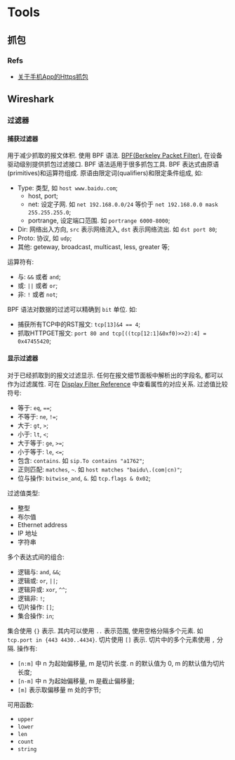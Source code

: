 # Tools

## 抓包
### Refs
* [关于手机App的Https抓包](https://blog.huoding.com/2019/05/31/741)


## Wireshark
### 过滤器
#### 捕获过滤器
用于减少抓取的报文体积. 使用 BPF 语法.
[BPF(Berkeley Packet  Filter)](https://biot.com/capstats/bpf.html), 在设备驱动级别提供抓包过滤接口. BPF 语法适用于很多抓包工具.
BPF 表达式由原语(primitives)和运算符组成.
原语由限定词(qualifiers)和限定条件组成, 如:
* Type: 类型, 如 `host www.baidu.com`;
    * host, port;
    * net: 设定子网. 如 `net 192.168.0.0/24` 等价于 `net 192.168.0.0 mask 255.255.255.0`;
    * portrange, 设定端口范围. 如 `portrange 6000-8000`;
* Dir: 网络出入方向, `src` 表示网络流入, `dst` 表示网络流出. 如 `dst port 80`;
* Proto: 协议, 如 `udp`;
* 其他: geteway, broadcast, multicast, less, greater 等;

运算符有:
* 与: `&&` 或者 `and`;
* 或: `||` 或者 `or`;
* 非: `!` 或者 `not`;

BPF 语法对数据的过滤可以精确到 `bit` 单位. 如:
* 捕获所有TCP中的RST报文: `tcp[13]&4 == 4`;
* 抓取HTTPGET报文: `port 80 and tcp[((tcp[12:1]&0xf0)>>2):4] = 0x47455420`;

#### 显示过滤器
对于已经抓取到的报文过滤显示.
任何在报文细节面板中解析出的字段名, 都可以作为过滤属性. 可在 [Display Filter Reference](https://www.wireshark.org/docs/dfref/) 中查看属性的对应关系.
过滤值比较符号:
* 等于: `eq`, `==`;
* 不等于: `ne`, `!=`;
* 大于: `gt`, `>`;
* 小于: `lt`, `<`;
* 大于等于: `ge`, `>=`;
* 小于等于: `le`, `<=`;
* 包含: `contains`. 如 `sip.To contains "a1762"`;
* 正则匹配: `matches`, `~`. 如 `host matches "baidu\.(com|cn)"`;
* 位与操作: `bitwise_and`, `&`. 如 `tcp.flags & 0x02`;

过滤值类型:
* 整型
* 布尔值
* Ethernet address
* IP 地址
* 字符串

多个表达式间的组合:
* 逻辑与: `and`, `&&`;
* 逻辑或: `or`, `||`;
* 逻辑异或: `xor`, `^^`;
* 逻辑非: `!`;
* 切片操作: `[]`;
* 集合操作: `in`;

集合使用 `{}` 表示. 其内可以使用 `..` 表示范围, 使用空格分隔多个元素. 如 `tcp.port in {443 4430..4434}`.
切片使用 `[]` 表示. 切片中的多个元素使用 `,` 分隔. 操作有:
* `[n:m]` 中 n 为起始偏移量, m 是切片长度. n 的默认值为 0, m 的默认值为切片长度;
* `[n-m]` 中 n 为起始偏移量, m 是截止偏移量;
* `[m]` 表示取偏移量 m 处的字节;

可用函数:
* `upper`
* `lower`
* `len`
* `count`
* `string`